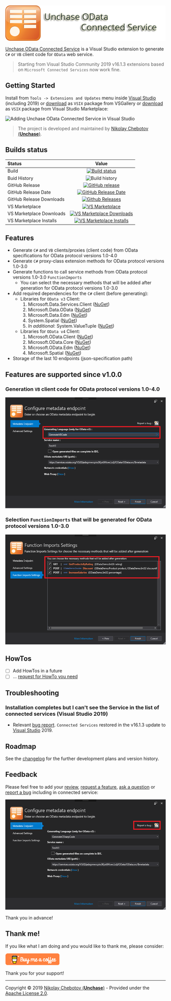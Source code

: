 #
![Unchase OData (Swagger) Connected Service Logo](img/Unchase-OData-Connected-Service-Logo.png)

[Unchase OData Connected Service](https://marketplace.visualstudio.com/items?itemName=Unchase.unchaseODataConnectedService) is a Visual Studio extension to generate `C#` or `VB` client code for `OData` web service.


> Starting from Visual Studio Community 2019 v16.1.3 extensions based on `Microsoft Connected Services` now work fine.

## Getting Started

Install from `Tools -> Extensions and Updates` menu inside [Visual Studio](https://visualstudio.microsoft.com/vs/) (including 2019) or [download](http://vsixgallery.com/extensions/Unchase.OData.ConnectedService.afc46f39-8c64-4e14-85d0-af6c7c4291f3/extension.vsix)  as `VSIX` package from VSGallery or [download](https://marketplace.visualstudio.com/items?itemName=unchase.unchaseODataConnectedService)  as `VSIX` package from Visual Studio Marketplace: 

![Adding Unchase OData Connected Service in Visual Studio](img/Unchase-OData-Connected-Service.gif)

> The project is developed and maintained by [Nikolay Chebotov (**Unchase**)](https://github.com/unchase).

## Builds status

|Status|Value|
|:----|:---:|
|Build|[![Build status](https://ci.appveyor.com/api/projects/status/kk4auowp28dy7qme)](https://ci.appveyor.com/project/unchase/unchase.odata.connectedservice)
|Buid History|![Build history](https://buildstats.info/appveyor/chart/unchase/unchase-odata-connectedservice)
|GitHub Release|[![GitHub release](https://img.shields.io/github/release/unchase/Unchase.Odata.Connectedservice.svg)](https://github.com/unchase/Unchase.Odata.Connectedservice/releases/latest)
|GitHub Release Date|[![GitHub Release Date](https://img.shields.io/github/release-date/unchase/Unchase.Odata.Connectedservice.svg)](https://github.com/unchase/Unchase.Odata.Connectedservice/releases/latest)
|GitHub Release Downloads|[![Github Releases](https://img.shields.io/github/downloads/unchase/Unchase.Odata.Connectedservice/total.svg)](https://github.com/unchase/Unchase.Odata.Connectedservice/releases/latest)
|VS Marketplace|[![VS Marketplace](http://vsmarketplacebadge.apphb.com/version-short/unchase.UnchaseODataConnectedService.svg)](https://marketplace.visualstudio.com/items?itemName=unchase.unchaseODataConnectedService)
|VS Marketplace Downloads|[![VS Marketplace Downloads](http://vsmarketplacebadge.apphb.com/downloads-short/unchase.UnchaseODataConnectedService.svg)](https://marketplace.visualstudio.com/items?itemName=unchase.unchaseODataConnectedService)
|VS Marketplace Installs|[![VS Marketplace Installs](http://vsmarketplacebadge.apphb.com/installs-short/unchase.UnchaseODataConnectedService.svg)](https://marketplace.visualstudio.com/items?itemName=unchase.unchaseODataConnectedService)

## Features

- Generate `C#` and `VB` clients/proxies (client code) from OData specifications for OData protocol versions 1.0-4.0
- Generate `C#` proxy-class extension methods for OData protocol versions 1.0-3.0
- Generate functions to call service methods from OData protocol versions 1.0-3.0 `FunctionImports`
  - You can select the necessary methods that will be added after generation for OData protocol versions 1.0-3.0
- Add required dependencies for the `C#` client (before generating):
	- Libraries for `OData v3` Client:
		1. Microsoft.Data.Services.Client ([NuGet](https://www.nuget.org/packages/Microsoft.Data.Services.Client))
		2. Microsoft.Data.OData ([NuGet](https://www.nuget.org/packages/Microsoft.Data.OData))
		3. Microsoft.Data.Edm ([NuGet](https://www.nuget.org/packages/Microsoft.Data.Edm))
		4. System.Spatial ([NuGet](https://www.nuget.org/packages/System.Spatial))
		5. *In additional*: System.ValueTuple ([NuGet](https://www.nuget.org/packages/System.ValueTuple))
	- Libraries for `OData v4` Client:
		1. Microsoft.OData.Client ([NuGet](https://www.nuget.org/packages/Microsoft.OData.Client))
		2. Microsoft.OData.Core ([NuGet](https://www.nuget.org/packages/Microsoft.OData.Core))
		3. Microsoft.OData.Edm ([NuGet](https://www.nuget.org/packages/Microsoft.OData.Edm))
		4. Microsoft.Spatial ([NuGet](https://www.nuget.org/packages/Microsoft.Spatial))
- Storage of the last 10 endpoints (json-specification path)

## Features are supported since v1.0.0

### Generation `VB` client code for OData protocol versions 1.0-4.0

![Unchase OData Connected Service VisualBasic](img/Unchase-OData-Connected-Service-VisualBasic.png)

### Selection `FunctionImports` that will be generated for OData protocol versions 1.0-3.0

![Unchase OData Connected Service FunctionImports](img/Unchase-OData-Connected-Service-FunctionImports.png)

## HowTos

- [ ] Add HowTos in a future
- [ ] ... [request for HowTo you need](https://github.com/unchase/Unchase.OData.Connectedservice/issues/new?title=DOC)

## Troubleshooting

### Installation completes but I can't see the Service in the list of connected services (Visual Studio 2019)

- Relevant [bug report](https://developercommunity.visualstudio.com/content/problem/468751/vs2019-preview-cannot-install-connected-service-ex.html). `Connected Services` restored in the v16.1.3 update to [Visual Studio](https://visualstudio.microsoft.com/vs/) 2019.

## Roadmap

See the [changelog](CHANGELOG.md) for the further development plans and version history.

## Feedback

Please feel free to add your [review](https://marketplace.visualstudio.com/items?itemName=unchase.unchaseODataConnectedService&ssr=false#review-details), [request a feature](https://github.com/unchase/Unchase.OData.Connectedservice/issues/new?title=FEATURE), [ask a question](https://marketplace.visualstudio.com/items?itemName=unchase.unchaseODataConnectedService&ssr=false#qna) or [report a bug](https://github.com/unchase/Unchase.OData.Connectedservice/issues/new?title=BUG) including in connected service:

![Unchase OData Connected Service Report a Bug](img/Unchase-OData-Connected-Service-ReportBug.png)

Thank you in advance!

## Thank me!

If you like what I am doing and you would like to thank me, please consider:

[![Buy me a coffe!](img/buymeacoffe.png)](https://www.buymeacoffee.com/nikolaychebotov)

Thank you for your support!

----------

Copyright &copy; 2019 [Nikolay Chebotov (**Unchase**)](https://github.com/unchase) - Provided under the [Apache License 2.0](LICENSE.md).
